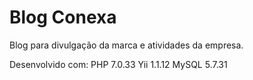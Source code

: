 # Blog Conexa
Blog para divulgação da marca e atividades da empresa.

Desenvolvido com:
PHP 7.0.33
Yii 1.1.12
MySQL 5.7.31
